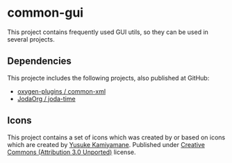 # common-gui
This project contains frequently used GUI utils, so they can be used in several projects.

## Dependencies

This projecte includes the following projects, also published at GitHub:

- [oxygen-plugins / common-xml](https://github.com/oxygen-plugins/common-xml)
- [JodaOrg / joda-time](https://github.com/JodaOrg/joda-time)

## Icons

This project contains a set of icons which was created by or based on icons which are created by
[Yusuke Kamiyamane](http://p.yusukekamiyamane.com/ "Yusuke Kamiyamanes website"). Published under 
[Creative Commons (Attribution 3.0 Unported)](http://creativecommons.org/licenses/by/3.0/deed.en) license.
